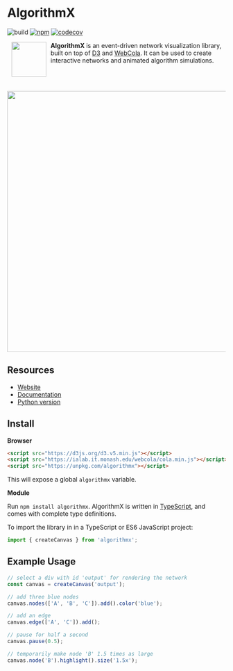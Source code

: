 # AlgorithmX

![build](https://github.com/algrx/algorithmx/workflows/build/badge.svg)
[![npm](https://img.shields.io/npm/v/algorithmx.svg)](https://www.npmjs.com/package/algorithmx)
[![codecov](https://codecov.io/gh/algrx/algorithmx/branch/master/graph/badge.svg)](https://codecov.io/gh/algrx/algorithmx)

<img src="https://raw.githubusercontent.com/algrx/algorithmx/master/img/logo.svg?sanitize=true" align="left" hspace="10" width="80px">

**AlgorithmX** is an event-driven network visualization library, built on top of <a
href="https://github.com/d3/d3">D3</a> and <a href="https://github.com/tgdwyer/WebCola">WebCola</a>.
It can be used to create interactive networks and animated algorithm simulations.

<br><br>

<img src="https://raw.githubusercontent.com/algrx/algorithmx/master/img/example.svg?sanitize=true" align="center" width="600px">

## Resources

-   <a href="https://algrx.github.io/">Website</a>
-   <a href='https://algrx.github.io/docs/js'>Documentation</a>
-   <a href="https://github.com/algrx/algorithmx-python">Python version</a>

## Install

**Browser**

```html
<script src="https://d3js.org/d3.v5.min.js"></script>
<script src="https://ialab.it.monash.edu/webcola/cola.min.js"></script>
<script src="https://unpkg.com/algorithmx"></script>
```

This will expose a global `algorithmx` variable.

**Module**

Run `npm install algorithmx`. AlgorithmX is written in <a
href="https://www.typescriptlang.org/">TypeScript</a>, and comes with complete type definitions.

To import the library in in a TypeScript or ES6 JavaScript project:

```js
import { createCanvas } from 'algorithmx';
```

## Example Usage

```js
// select a div with id 'output' for rendering the network
const canvas = createCanvas('output');

// add three blue nodes
canvas.nodes(['A', 'B', 'C']).add().color('blue');

// add an edge
canvas.edge(['A', 'C']).add();

// pause for half a second
canvas.pause(0.5);

// temporarily make node 'B' 1.5 times as large
canvas.node('B').highlight().size('1.5x');
```
